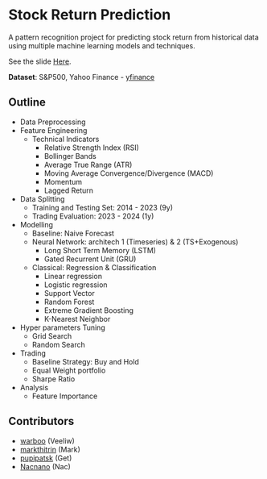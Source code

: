 # Stock Return Prediction

A pattern recognition project for predicting stock return from historical data using multiple machine learning models and techniques.

See the slide [Here](https://github.com/Nacnano/stock-machine-learning-project/blob/main/Presentation%20Slide.pdf).

**Dataset**: S&P500, Yahoo Finance - [yfinance](https://pypi.org/project/yfinance/)

## Outline

- Data Preprocessing
- Feature Engineering
  - Technical Indicators
    - Relative Strength Index (RSI)
    - Bollinger Bands
    - Average True Range (ATR)
    - Moving Average Convergence/Divergence (MACD)
    - Momentum
    - Lagged Return
- Data Splitting
  - Training and Testing Set: 2014 - 2023 (9y)
  - Trading Evaluation: 2023 - 2024 (1y)
- Modelling
  - Baseline: Naive Forecast
  - Neural Network: architech 1 (Timeseries) & 2 (TS+Exogenous)
    - Long Short Term Memory (LSTM)
    - Gated Recurrent Unit (GRU)
  - Classical: Regression & Classification
    - Linear regression
    - Logistic regression
    - Support Vector
    - Random Forest
    - Extreme Gradient Boosting
    - K-Nearest Neighbor
- Hyper parameters Tuning
  - Grid Search
  - Random Search
- Trading
  - Baseline Strategy: Buy and Hold
  - Equal Weight portfolio
  - Sharpe Ratio
- Analysis
  - Feature Importance

## Contributors

- [warboo](https://github.com/warboo) (Veeliw)
- [markthitrin](https://github.com/markthitrin) (Mark)
- [pupipatsk](https://github.com/pupipatsk) (Get)
- [Nacnano](https://github.com/nacnano) (Nac)
